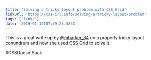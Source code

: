 ```yaml
---
title: 'Solving a tricky layout problem with CSS Grid'
linkUrl: 'https://css-irl.info/solving-a-tricky-layout-problem'
tags: ['links'] 
date: '2019-01-14T07:59:25.526Z'
---
```

This is a great write up by [@mbarker_84](//twitter.com/mbarker_84) on a properly tricky layout conundrum and how she used CSS Grid to solve it.  

#CSSDoesntSuck